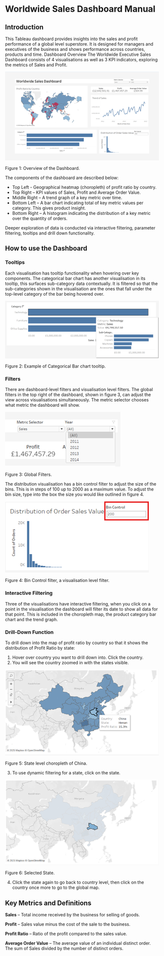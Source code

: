 # Worldwide Sales Dashboard Manual

## Introduction
This Tableau dashboard provides insights into the sales and profit performance of a global level superstore. It is designed for managers and executives of the business and shows performance across countries, products and time.
Dashboard Overview
The Worldwide Executive Sales Dashboard consists of 4 visualisations as well as 3 KPI indicators, exploring the metrics of Sales and Profit. 

![Figure 1: Overview of the Dashboard.](Assets/Images/Dashboard-Overview.png)

Figure 1: Overview of the Dashboard.

The components of the dashboard are described below:

* Top Left - Geographical heatmap (choropleth) of profit ratio by country.
* Top Right – KPI values of Sales, Profit and Average Order Value.
* Middle Right – A trend graph of a key metric over time.
* Bottom Left – A bar chart indicating total of key metric values per category. This gives product insight.
* Bottom Right – A histogram indicating the distribution of a key metric over the quantity of orders.

Deeper exploration of data is conducted via interactive filtering, parameter filtering, tooltips and drill down functionality.

## How to use the Dashboard

### Tooltips

Each visualisation has tooltip functionality when hovering over key components. 
The categorical bar chart has another visualisation in its tooltip, this surfaces sub-category data contextually. It is filtered so that the sub-categories shown in the visualisation are the ones that fall under the top-level category of the bar being hovered over.

![Figure 2: Example of Categorical Bar chart tooltip.](Assets/Images/tooltop-viz.png)

Figure 2: Example of Categorical Bar chart tooltip.

### Filters
There are dashboard-level filters and visualisation level filters.
The global filters in the top right of the dashboard, shown in figure 3, can adjust the view across visualisations simultaneously. The metric selector chooses what metric the dashboard will show.

![Figure 3: Global Filters.](Assets/Images/Global-Filters.png)

Figure 3: Global Filters.

The distribution visualisation has a bin control filter to adjust the size of the bins. This is in steps of 100 up to 2000 as a maximum value. To adjust the bin size, type into the box the size you would like outlined in figure 4.

![Figure 4: Bin Control filter, a visualisation level filter.](Assets/Images/Distribution-bin-control-outlined.png)

Figure 4: Bin Control filter, a visualisation level filter.

### Interactive Filtering
Three of the visualisations have interactive filtering, when you click on a point in the visualisation the dashboard will filter its date to show all data for that point. This is included in the choropleth map, the product category bar chart and the trend graph.

### Drill-Down Function
To drill down into the map of profit ratio by country so that it shows the distribution of Profit Ratio by state:
1.	Hover over country you want to drill down into. Click the country.
2.	You will see the country zoomed in with the states visible.

![Figure 5: State level choropleth of China.](Assets/Images/drill-down/choropleth01.png)

Figure 5: State level choropleth of China.

3.	To use dynamic filtering for a state, click on the state.

![Figure 6: Selected State.](Assets/Images/drill-down/choropleth02.png)

Figure 6: Selected State.

4.	Click the state again to go back to country level, then click on the country once more to go to the global map.

## Key Metrics and Definitions

**Sales** – Total income received by the business for selling of goods.

**Profit** – Sales value minus the cost of the sale to the business.

**Profit Ratio** – Ratio of the profit compared to the sales value.

**Average Order Value** – The average value of an individual distinct order. The sum of Sales divided by the number of distinct orders.
